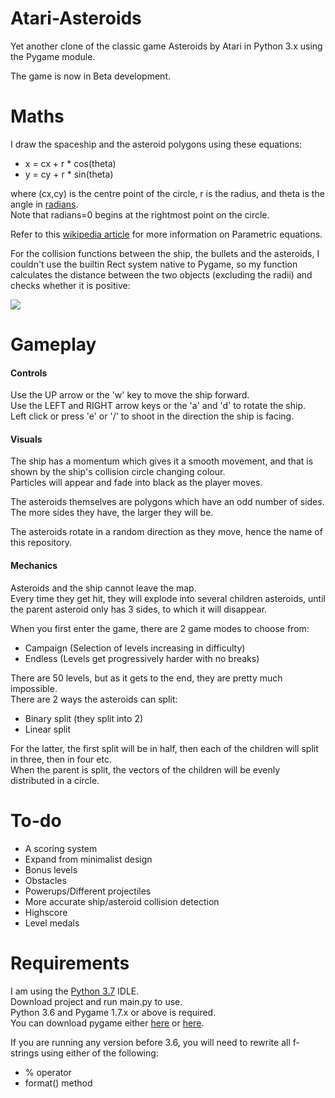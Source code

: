 # Atari-Asteroids
Yet another clone of the classic game Asteroids by Atari in Python 3.x using the Pygame module.

The game is now in Beta development.

# Maths
I draw the spaceship and the asteroid polygons using these equations:
- x = cx + r * cos(theta)
- y = cy + r * sin(theta)

where (cx,cy) is the centre point of the circle, r is the radius, and theta is the angle in [radians](https://en.wikipedia.org/wiki/Radian).\
Note that radians=0 begins at the rightmost point on the circle.

Refer to this [wikipedia article](http://en.wikipedia.org/wiki/Circle#Equations) for more information on Parametric equations.

For the collision functions between the ship, the bullets and the asteroids, I couldn't use the builtin Rect system native to Pygame, so my function calculates the distance between the two objects (excluding the radii) and checks whether it is positive:

![](https://latex.codecogs.com/gif.latex?\sqrt{(ship.x-rock.x)^{2}&plus;(ship.y-rock.y)^{2}}&space;-&space;r1&space;-&space;r2&space;<&space;0)

# Gameplay

#### Controls
Use the UP arrow or the 'w' key to move the ship forward.\
Use the LEFT and RIGHT arrow keys or the 'a' and 'd' to rotate the ship.\
Left click or press 'e' or '/' to shoot in the direction the ship is facing.

#### Visuals
The ship has a momentum which gives it a smooth movement, and that is shown by the ship's collision circle changing colour.\
Particles will appear and fade into black as the player moves.

The asteroids themselves are polygons which have an odd number of sides.\
The more sides they have, the larger they will be.

The asteroids rotate in a random direction as they move, hence the name of this repository.

#### Mechanics
Asteroids and the ship cannot leave the map.\
Every time they get hit, they will explode into several children asteroids, until the parent asteroid only has 3 sides, to which it will disappear.

When you first enter the game, there are 2 game modes to choose from:
- Campaign (Selection of levels increasing in difficulty)
- Endless (Levels get progressively harder with no breaks)

There are 50 levels, but as it gets to the end, they are pretty much impossible.\
There are 2 ways the asteroids can split:
- Binary split (they split into 2)
- Linear split

For the latter, the first split will be in half, then each of the children will split in three, then in four etc.\
When the parent is split, the vectors of the children will be evenly distributed in a circle.

# To-do
- A scoring system
- Expand from minimalist design
- Bonus levels
- Obstacles
- Powerups/Different projectiles
- More accurate ship/asteroid collision detection
- Highscore
- Level medals

# Requirements
I am using the [Python 3.7](https://www.python.org/downloads/release/python-370/) IDLE.\
Download project and run main.py to use.\
Python 3.6 and Pygame 1.7.x or above is required.\
You can download pygame either [here](https://www.pygame.org/download.shtml) or [here](https://bitbucket.org/pygame/pygame/downloads/).

If you are running any version before 3.6, you will need to rewrite all f-strings using either of the following:
- % operator
- format() method

